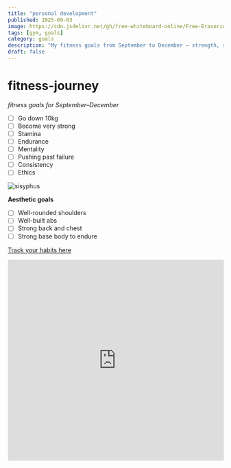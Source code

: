 ```yaml
---
title: "personal development"
published: 2025-09-03
image: https://cdn.jsdelivr.net/gh/free-whiteboard-online/Free-Erasorio-Alternative-for-Collaborative-Design@f029094d5bda7d85fd18c921ee8e721a402b795a/uploads/2025-08-11T17-00-38-093Z-3jatc1ff9.jpg
tags: [gym, goals]
category: goals
description: "My fitness goals from September to December — strength, stamina, and aesthetics."
draft: false
---
```


# fitness-journey

*fitness goals for September–December*

- [ ] Go down 10kg
- [ ] Become very strong
- [ ] Stamina
- [ ] Endurance
- [ ] Mentality
- [ ] Pushing past failure 
- [ ] Consistency
- [ ] Ethics

![sisyphus](https://dariusforoux.com/wp-content/uploads/2024/11/sisyphus-treadmill-1024x768.png)

**Aesthetic goals**

- [ ] Well-rounded shoulders  
- [ ] Well-built abs  
- [ ] Strong back and chest  
- [ ] Strong base body to endure  

[Track your habits here](https://beaverhabits.com/gui)

<iframe width="100%" height="468" src="https://www.youtube.com/embed/gnA4BWWSvR8" title="YouTube video player" frameborder="0" allowfullscreen></iframe>
